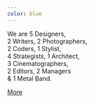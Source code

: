 ```yaml
---
color: blue
---
```

<div class="contained">
<div class="scale-text">
  <p class="display-serif">We are 5 Designers,<br />
  2 Writers, 2 Photographers,<br />
  2 Coders, 1 Stylist,<br />
  4 Strategists, 1 Architect,<br />
  3 Cinematographers,<br />
  2 Editors, 2 Managers<br />
  &amp; 1 Metal Band.
  </p>
  <a class="block-link" href="#">More</a>
  </div>
</div>
